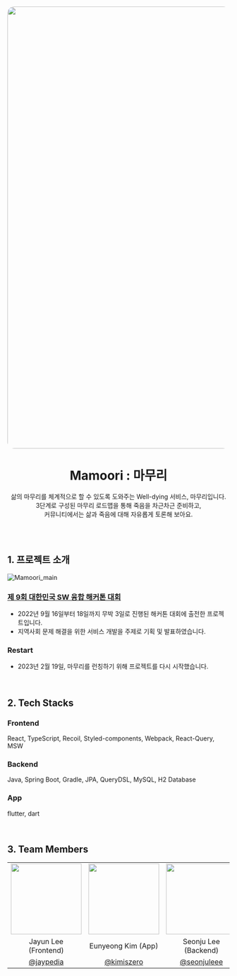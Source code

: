<div align="center">
<img src="https://user-images.githubusercontent.com/85419343/227762102-d8e151f8-5dbc-403b-b184-3c1f0270c2be.png" width="1000" style="border-radius: 15px;"/>
  <br />
    <h1>Mamoori : 마무리</h1>
    <p>
        삶의 마무리를 체계적으로 할 수 있도록 도와주는 Well-dying 서비스, 마무리입니다.<br />
        3단계로 구성된 마무리 로드맵을 통해 죽음을 차근차근 준비하고, <br />
        커뮤니티에서는 삶과 죽음에 대해 자유롭게 토론해 보아요.
    </p>

</div>
<br /><br />

## 1. 프로젝트 소개

![Mamoori_main](https://user-images.githubusercontent.com/85419343/227761441-3f788aaa-071a-4e3f-b933-0a9db0ce3d29.png)

### [제 9회 대한민국 SW 융합 해커톤 대회](http://www.swhackathon.kr/ko/)

- 2022년 9월 16일부터 18일까지 무박 3일로 진행된 해커톤 대회에 출전한 프로젝트입니다.
- 지역사회 문제 해결을 위한 서비스 개발을 주제로 기획 및 발표하였습니다.

### Restart

- 2023년 2월 19일, 마무리를 런칭하기 위해 프로젝트를 다시 시작했습니다.

<br />

## 2. Tech Stacks

### Frontend

React, TypeScript, Recoil, Styled-components, Webpack, React-Query, MSW

### Backend

Java, Spring Boot, Gradle, JPA, QueryDSL, MySQL, H2 Database

### App

flutter, dart

<br />

## 3. Team Members

 <table>
    <tr>
      <td align="center"><img src="https://avatars.githubusercontent.com/jaypedia" width="160"></td>
      <td align="center"><img src="https://avatars.githubusercontent.com/u/77275707?v=4" width="160"></td>
      <td align="center"><img src="https://user-images.githubusercontent.com/85419343/227762624-3fdd26c5-e059-4d44-b88b-d09689498137.png" width="160"></td>
      <td align="center"><img src="https://avatars.githubusercontent.com/u/64303211?v=4" width="160"></td>
    </tr>
    <tr>
      <td align="center">Jayun Lee (Frontend)</td>
      <td align="center">Eunyeong Kim (App) </td>
      <td align="center">Seonju Lee (Backend)</td>
      <td align="center">Jioo Jung (Backend)</td>
    </tr>
    <tr>
      <td align="center"><a href="https://github.com/jaypedia" target="_blank">@jaypedia</a></td>
      <td align="center"><a href="https://github.com/kimiszero" target="_blank" width="160">@kimiszero</a></td>
      <td align="center"><a href="https://github.com/seonjuleee" target="_blank">@seonjuleee</a></td>
      <td align="center"><a href="https://github.com/jioome" target="_blank">@jioome</a></td>
    </tr>
  </table>
